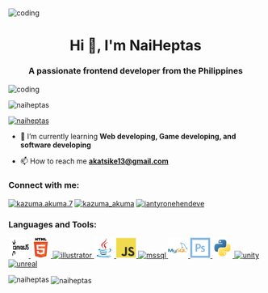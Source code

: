 <img align="center" alt="coding" width="900" src="https://cdn.clippingpath.in/wp-content/uploads/2012/09/Graphics-Desing-and-Web-Development.png">

<h1 align="center">Hi 👋, I'm NaiHeptas</h1>
<h3 align="center">A passionate frontend developer from the Philippines</h3>
<img align="center" alt="coding" width="1000" src="https://media2.giphy.com/media/qgQUggAC3Pfv687qPC/giphy.gif?cid=ecf05e474ttg1jj7apcfhe86fmxzpu25ryri6mhj321izxqo&ep=v1_gifs_search&rid=giphy.gif&ct=g">

<p align="left"> <img src="https://komarev.com/ghpvc/?username=naiheptas&label=Profile%20views&color=0e75b6&style=flat" alt="naiheptas" /> </p>

<p align="left"> <a href="https://github.com/ryo-ma/github-profile-trophy"><img src="https://github-profile-trophy.vercel.app/?username=naiheptas" alt="naiheptas" /></a> </p>

- 🌱 I’m currently learning **Web developing, Game developing, and software developing**

- 📫 How to reach me **akatsike13@gmail.com**

<h3 align="left">Connect with me:</h3>
<p align="left">
<a href="https://fb.com/kazuma.akuma.7" target="blank"><img align="center" src="https://raw.githubusercontent.com/rahuldkjain/github-profile-readme-generator/master/src/images/icons/Social/facebook.svg" alt="kazuma.akuma.7" height="30" width="40" /></a>
<a href="https://instagram.com/kazuma_akuma" target="blank"><img align="center" src="https://raw.githubusercontent.com/rahuldkjain/github-profile-readme-generator/master/src/images/icons/Social/instagram.svg" alt="kazuma_akuma" height="30" width="40" /></a>
<a href="https://discord.gg/iantyronehendeve" target="blank"><img align="center" src="https://raw.githubusercontent.com/rahuldkjain/github-profile-readme-generator/master/src/images/icons/Social/discord.svg" alt="iantyronehendeve" height="30" width="40" /></a>
</p>

<h3 align="left">Languages and Tools:</h3>
<p align="left"> <a href="https://canvasjs.com" target="_blank" rel="noreferrer"> <img src="https://raw.githubusercontent.com/Hardik0307/Hardik0307/master/assets/canvasjs-charts.svg" alt="canvasjs" width="40" height="40"/> </a> <a href="https://www.w3.org/html/" target="_blank" rel="noreferrer"> <img src="https://raw.githubusercontent.com/devicons/devicon/master/icons/html5/html5-original-wordmark.svg" alt="html5" width="40" height="40"/> </a> <a href="https://www.adobe.com/in/products/illustrator.html" target="_blank" rel="noreferrer"> <img src="https://www.vectorlogo.zone/logos/adobe_illustrator/adobe_illustrator-icon.svg" alt="illustrator" width="40" height="40"/> </a> <a href="https://www.java.com" target="_blank" rel="noreferrer"> <img src="https://raw.githubusercontent.com/devicons/devicon/master/icons/java/java-original.svg" alt="java" width="40" height="40"/> </a> <a href="https://developer.mozilla.org/en-US/docs/Web/JavaScript" target="_blank" rel="noreferrer"> <img src="https://raw.githubusercontent.com/devicons/devicon/master/icons/javascript/javascript-original.svg" alt="javascript" width="40" height="40"/> </a> <a href="https://www.microsoft.com/en-us/sql-server" target="_blank" rel="noreferrer"> <img src="https://www.svgrepo.com/show/303229/microsoft-sql-server-logo.svg" alt="mssql" width="40" height="40"/> </a> <a href="https://www.mysql.com/" target="_blank" rel="noreferrer"> <img src="https://raw.githubusercontent.com/devicons/devicon/master/icons/mysql/mysql-original-wordmark.svg" alt="mysql" width="40" height="40"/> </a> <a href="https://www.photoshop.com/en" target="_blank" rel="noreferrer"> <img src="https://raw.githubusercontent.com/devicons/devicon/master/icons/photoshop/photoshop-line.svg" alt="photoshop" width="40" height="40"/> </a> <a href="https://www.python.org" target="_blank" rel="noreferrer"> <img src="https://raw.githubusercontent.com/devicons/devicon/master/icons/python/python-original.svg" alt="python" width="40" height="40"/> </a> <a href="https://unity.com/" target="_blank" rel="noreferrer"> <img src="https://www.vectorlogo.zone/logos/unity3d/unity3d-icon.svg" alt="unity" width="40" height="40"/> </a> <a href="https://unrealengine.com/" target="_blank" rel="noreferrer"> <img src="https://raw.githubusercontent.com/kenangundogan/fontisto/036b7eca71aab1bef8e6a0518f7329f13ed62f6b/icons/svg/brand/unreal-engine.svg" alt="unreal" width="40" height="40"/> </a> </p>

<p><img align="left" src="https://github-readme-stats.vercel.app/api/top-langs?username=naiheptas&show_icons=true&locale=en&layout=compact" alt="naiheptas" /></p>

<p>&nbsp;<img align="center" src="https://github-readme-stats.vercel.app/api?username=naiheptas&show_icons=true&locale=en" alt="naiheptas" /></p>
